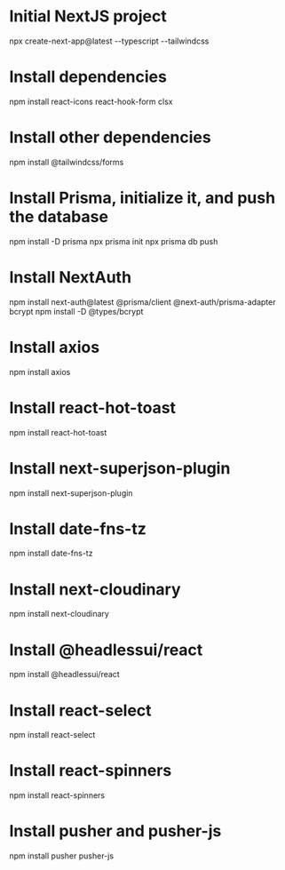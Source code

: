# Initial NextJS project

npx create-next-app@latest --typescript --tailwindcss

# Install dependencies

npm install react-icons react-hook-form clsx

# Install other dependencies

npm install @tailwindcss/forms

# Install Prisma, initialize it, and push the database

npm install -D prisma
npx prisma init
npx prisma db push

# Install NextAuth

npm install next-auth@latest @prisma/client @next-auth/prisma-adapter bcrypt
npm install -D @types/bcrypt

# Install axios

npm install axios

# Install react-hot-toast

npm install react-hot-toast

# Install next-superjson-plugin

npm install next-superjson-plugin

# Install date-fns-tz

npm install date-fns-tz

# Install next-cloudinary

npm install next-cloudinary

# Install @headlessui/react

npm install @headlessui/react

# Install react-select

npm install react-select

# Install react-spinners

npm install react-spinners

# Install pusher and pusher-js

npm install pusher pusher-js

